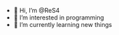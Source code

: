- 👋 Hi, I’m @ReS4
- 👀 I’m interested in programming
- 🌱 I’m currently learning new things

<!---
ReS4/ReS4 is a ✨ special ✨ repository because its `README.md` (this file) appears on your GitHub profile.
You can click the Preview link to take a look at your changes.
--->
